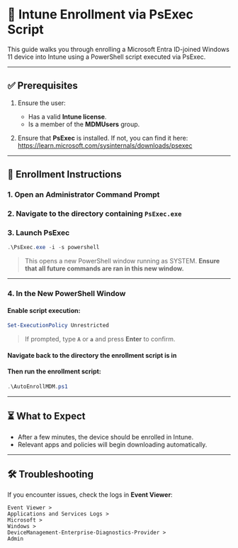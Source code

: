 # 📘 Intune Enrollment via PsExec Script

This guide walks you through enrolling a Microsoft Entra ID-joined Windows 11 device into Intune using a PowerShell script executed via PsExec.

---

## ✅ Prerequisites

1. Ensure the user:
   - Has a valid **Intune license**.
   - Is a member of the **MDMUsers** group.

2. Ensure that **PsExec** is installed. If not, you can find it here:  
   https://learn.microsoft.com/sysinternals/downloads/psexec

---

## 🚀 Enrollment Instructions

### 1. Open an Administrator Command Prompt

### 2. Navigate to the directory containing `PsExec.exe`

### 3. Launch PsExec

```powershell
.\PsExec.exe -i -s powershell
```

> This opens a new PowerShell window running as SYSTEM. **Ensure that all future commands are ran in this new window.**

---

### 4. In the New PowerShell Window

#### Enable script execution:

```powershell
Set-ExecutionPolicy Unrestricted
```

> If prompted, type **`A`** or **`a`** and press **Enter** to confirm.

#### Navigate back to the directory the enrollment script is in

#### Then run the enrollment script:

```powershell
.\AutoEnrollMDM.ps1
```

---

## ⏳ What to Expect

- After a few minutes, the device should be enrolled in Intune.
- Relevant apps and policies will begin downloading automatically.

---

## 🛠️ Troubleshooting

If you encounter issues, check the logs in **Event Viewer**:

```
Event Viewer >
Applications and Services Logs >
Microsoft >
Windows >
DeviceManagement-Enterprise-Diagnostics-Provider >
Admin
```